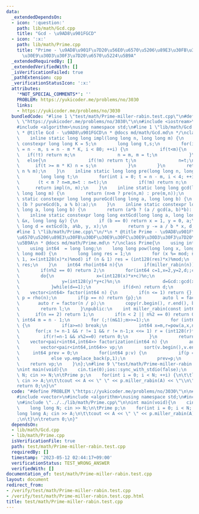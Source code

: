 ```yaml
---
data:
  _extendedDependsOn:
  - icon: ':question:'
    path: lib/math/Gcd.cpp
    title: "Gcd - \u9AD8\u901FGCD"
  - icon: ':x:'
    path: lib/math/Prime.cpp
    title: "Prime - \u9AD8\u901F\u7D20\u56E0\u6570\u5206\u89E3\u30FB\u30DF\u30E9\u30FC\
      \u30E9\u30D3\u30F3\u7D20\u6570\u5224\u5B9A"
  _extendedRequiredBy: []
  _extendedVerifiedWith: []
  _isVerificationFailed: true
  _pathExtension: cpp
  _verificationStatusIcon: ':x:'
  attributes:
    '*NOT_SPECIAL_COMMENTS*': ''
    PROBLEM: https://yukicoder.me/problems/no/3030
    links:
    - https://yukicoder.me/problems/no/3030
  bundledCode: "#line 1 \"test/math/Prime-miller-rabin.test.cpp\"\n#define PROBLEM\
    \ \"https://yukicoder.me/problems/no/3030\"\n\n#include <iostream>\n#include <vector>\n\
    #include <algorithm>\nusing namespace std;\n#line 1 \"lib/math/Gcd.cpp\"\n/*\n\
    \ * @title Gcd - \u9AD8\u901FGCD\n * @docs md/math/Gcd.md\n */\nclass Gcd{\npublic:\n\
    \    inline static long long impl(long long n, long long m) {\n        static\
    \ constexpr long long K = 5;\n        long long t,s;\n        for(int i = 0; t\
    \ = n - m, s = n - m * K, i < 80; ++i) {\n            if(t<m){\n             \
    \   if(!t) return m;\n                n = m, m = t;\n            }\n         \
    \   else{\n                if(!m) return t;\n                n=t;\n          \
    \      if(t >= m * K) n = s;\n            }\n        }\n        return impl(m,\
    \ n % m);\n    }\n    inline static long long pre(long long n, long long m) {\n\
    \        long long t;\n        for(int i = 0; t = n - m, i < 4; ++i) {\n     \
    \       (t < m ? n=m,m=t : n=t);\n            if(!m) return n;\n        }\n  \
    \      return impl(n, m);\n    }\n    inline static long long gcd(long long n,\
    \ long long m) {\n        return (n>m ? pre(n,m) : pre(m,n));\n    }\n    inline\
    \ static constexpr long long pureGcd(long long a, long long b) {\n        return\
    \ (b ? pureGcd(b, a % b):a);\n    }\n    inline static constexpr long long lcm(long\
    \ long a, long long b) {\n        return (a*b ? (a / gcd(a, b)*b): 0);\n    }\n\
    \    inline static constexpr long long extGcd(long long a, long long b, long long\
    \ &x, long long &y) {\n        if (b == 0) return x = 1, y = 0, a;\n        long\
    \ long d = extGcd(b, a%b, y, x);\n        return y -= a / b * x, d;\n    }\n};\n\
    #line 1 \"lib/math/Prime.cpp\"\n/*\n * @title Prime - \u9AD8\u901F\u7D20\u56E0\
    \u6570\u5206\u89E3\u30FB\u30DF\u30E9\u30FC\u30E9\u30D3\u30F3\u7D20\u6570\u5224\
    \u5B9A\n * @docs md/math/Prime.md\n */\nclass Prime{\n    using int128 = __int128_t;\n\
    \    using int64  = long long;\n    long long pow(long long x, long long n, long\
    \ long mod) {\n        long long res = 1;\n        for (x %= mod; n > 0; n >>=\
    \ 1, x=(int128(x)*x)%mod) if (n & 1) res = (int128(res)*x)%mod;\n        return\
    \ res;\n    }\n    int64 rho(int64 n){\n        if(miller_rabin(n)) return n;\n\
    \        if(n%2 == 0) return 2;\n        for(int64 c=1,x=2,y=2,d;;c++){\n    \
    \        do{\n                x=(int128(x)*x+c)%n;\n                y=(int128(y)*y+c)%n;\n\
    \                y=(int128(y)*y+c)%n;\n                d=Gcd::gcd(x-y+n,n);\n\
    \            }while(d==1);\n            if(d<n) return d;\n        }\n    }\n\
    \    vector<int64> factor(int64 n) {\n        if(n <= 1) return {};\n        int64\
    \ p = rho(n);\n        if(p == n) return {p};\n        auto l = factor(p);\n \
    \       auto r = factor(n / p);\n        copy(r.begin(), r.end(), back_inserter(l));\n\
    \        return l;\n    }\npublic:\n    int miller_rabin(const int64 n) {\n  \
    \      if(n == 2) return 1;\n        if(n < 2 || n%2 == 0) return 0;\n       \
    \ int64 m = n - 1;\n        for (;!(m&1);m>>=1);\n        for (int64 a: {2,325,9375,28178,450775,9780504,1795265022})\
    \ {\n            if(a>=n) break;\n            int64 x=m,r=pow(a,x,n);\n      \
    \      for(;x != n-1 && r != 1 && r != n-1;x <<= 1) r = (int128(r)*r)%n;\n   \
    \         if(r!=n-1 && x%2==0) return 0;\n        }\n        return 1;\n    }\n\
    \    vector<pair<int64,int64>> factorization(int64 n) {\n        auto v = factor(n);\n\
    \        vector<pair<int64,int64>> vp;\n        sort(v.begin(),v.end());\n   \
    \     int64 prev = 0;\n        for(int64 p:v) {\n            if(p == prev) vp.back().second++;\n\
    \            else vp.emplace_back(p,1);\n            prev=p;\n        }\n    \
    \    return vp;\n    }\n};\n#line 9 \"test/math/Prime-miller-rabin.test.cpp\"\n\
    \nint main(void){\n    cin.tie(0);ios::sync_with_stdio(false);\n    long long\
    \ N; cin >> N;\n\tPrime p;\n    for(int i = 0; i < N; ++i) {\n\t\tlong long A;\
    \ cin >> A;\n\t\tcout << A << \" \" << p.miller_rabin(A) << \"\\n\";\n\t}\n\t\
    return 0;\n}\n"
  code: "#define PROBLEM \"https://yukicoder.me/problems/no/3030\"\n\n#include <iostream>\n\
    #include <vector>\n#include <algorithm>\nusing namespace std;\n#include \"../../lib/math/Gcd.cpp\"\
    \n#include \"../../lib/math/Prime.cpp\"\n\nint main(void){\n    cin.tie(0);ios::sync_with_stdio(false);\n\
    \    long long N; cin >> N;\n\tPrime p;\n    for(int i = 0; i < N; ++i) {\n\t\t\
    long long A; cin >> A;\n\t\tcout << A << \" \" << p.miller_rabin(A) << \"\\n\"\
    ;\n\t}\n\treturn 0;\n}"
  dependsOn:
  - lib/math/Gcd.cpp
  - lib/math/Prime.cpp
  isVerificationFile: true
  path: test/math/Prime-miller-rabin.test.cpp
  requiredBy: []
  timestamp: '2023-05-12 02:44:17+09:00'
  verificationStatus: TEST_WRONG_ANSWER
  verifiedWith: []
documentation_of: test/math/Prime-miller-rabin.test.cpp
layout: document
redirect_from:
- /verify/test/math/Prime-miller-rabin.test.cpp
- /verify/test/math/Prime-miller-rabin.test.cpp.html
title: test/math/Prime-miller-rabin.test.cpp
---
```

